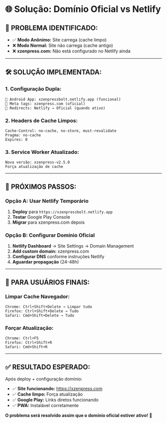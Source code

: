 # 🌐 Solução: Domínio Oficial vs Netlify

## 🎯 **PROBLEMA IDENTIFICADO:**
- ✅ **Modo Anônimo:** Site carrega (cache limpo)
- ❌ **Modo Normal:** Site não carrega (cache antigo)
- ❌ **xzenpress.com:** Não está configurado no Netlify ainda

---

## 🛠️ **SOLUÇÃO IMPLEMENTADA:**

### **1. Configuração Dupla:**
```
🔧 Android App: xzenpressbolt.netlify.app (funcional)
🎯 Meta tags: xzenpress.com (oficial)
🔄 Redirects: Netlify → Oficial (quando ativo)
```

### **2. Headers de Cache Limpos:**
```
Cache-Control: no-cache, no-store, must-revalidate
Pragma: no-cache
Expires: 0
```

### **3. Service Worker Atualizado:**
```
Nova versão: xzenpress-v2.5.0
Força atualização de cache
```

---

## 🚀 **PRÓXIMOS PASSOS:**

### **Opção A: Usar Netlify Temporário**
1. **Deploy** para `https://xzenpressbolt.netlify.app`
2. **Testar** Google Play Console
3. **Migrar** para xzenpress.com depois

### **Opção B: Configurar Domínio Oficial**
1. **Netlify Dashboard** → Site Settings → Domain Management
2. **Add custom domain:** xzenpress.com
3. **Configurar DNS** conforme instruções Netlify
4. **Aguardar propagação** (24-48h)

---

## 🔧 **PARA USUÁRIOS FINAIS:**

### **Limpar Cache Navegador:**
```
Chrome: Ctrl+Shift+Delete → Limpar tudo
Firefox: Ctrl+Shift+Delete → Tudo
Safari: Cmd+Shift+Delete → Tudo
```

### **Forçar Atualização:**
```
Chrome: Ctrl+F5
Firefox: Ctrl+Shift+R
Safari: Cmd+Shift+R
```

---

## ✅ **RESULTADO ESPERADO:**

Após deploy + configuração domínio:
- ✅ **Site funcionando:** https://xzenpress.com
- ✅ **Cache limpo:** Força atualização
- ✅ **Google Play:** Links diretos funcionando
- ✅ **PWA:** Instalável corretamente

**O problema será resolvido assim que o domínio oficial estiver ativo!** 🌟